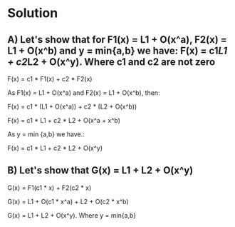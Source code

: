 # Solution

## A) Let's show that for F1(x) = L1 + O(x^a), F2(x) = L1 + O(x^b) and y = min{a,b} we have: F(x) = c1*L1 + c2*L2 + O(x^y). Where c1 and c2 are not zero

F(x) = c1 * F1(x) + c2 * F2(x)

As F1(x) = L1 + O(x^a) and F2(x) = L1 + O(x^b), then:

F(x) = c1 * (L1 + O(x^a)) + c2 * (L2 + O(x^b))

F(x) = c1 * L1 + c2 * L2 + O(x^a + x^b)

As y = min {a,b} we have.:

F(x) = c1 * L1 + c2 * L2 + O(x^y)

## B) Let's show that G(x) = L1 + L2 + O(x^y)

G(x) = F1(c1 * x) + F2(c2 * x)

G(x) = L1 + O(c1 * x^a) + L2 + O(c2 * x^b)

G(x) = L1 + L2 + O(x^y). Where y = min{a,b}
